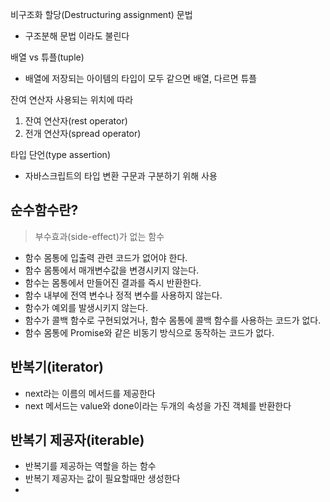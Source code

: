 비구조화 할당(Destructuring assignment) 문법

- 구조분해 문법 이라도 불린다

배열 vs 튜플(tuple)

- 배열에 저장되는 아이템의 타입이 모두 같으면 배열, 다르면 튜플

잔여 연산자
사용되는 위치에 따라

1. 잔여 연산자(rest operator)
2. 전개 연산자(spread operator)

타입 단언(type assertion)

- 자바스크립트의 타입 변환 구문과 구분하기 위해 사용

## 순수함수란?

> 부수효과(side-effect)가 없는 함수

- 함수 몸통에 입출력 관련 코드가 없어야 한다.
- 함수 몸통에서 매개변수값을 변경시키지 않는다.
- 함수는 몸통에서 만들어진 결과를 즉시 반환한다.
- 함수 내부에 전역 변수나 정적 변수를 사용하지 않는다.
- 함수가 예외를 발생시키지 않는다.
- 함수가 콜백 함수로 구현되었거나, 함수 몸통에 콜백 함수를 사용하는 코드가 없다.
- 함수 몸통에 Promise와 같은 비동기 방식으로 동작하는 코드가 없다.

## 반복기(iterator)

- next라는 이름의 메서드를 제공한다
- next 메서드는 value와 done이라는 두개의 속성을 가진 객체를 반환한다

## 반복기 제공자(iterable)

- 반복기를 제공하는 역할을 하는 함수
- 반복기 제공자는 값이 필요할때만 생성한다
-
